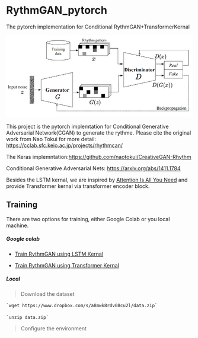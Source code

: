 # RythmGAN_pytorch
The pytorch implementation for Conditional RythmGAN+TransformerKernal

![alt text](https://github.com/MCLYang/RhythmGAN_pytorch/blob/master/img/Screenshot%20from%202021-02-08%2002-33-00.png)

This project is the pytorch implemtation for Conditional Generative Adversarial Network(CGAN) to generate the rythme. Please cite the original work from Nao Tokui for more detail: https://cclab.sfc.keio.ac.jp/projects/rhythmcan/

The Keras implemntation:https://github.com/naotokui/CreativeGAN-Rhythm

Conditional Generative Adversarial Nets: https://arxiv.org/abs/1411.1784

Besides the LSTM kernal, we are inspired by [Attention Is All You Need](https://arxiv.org/abs/1706.03762) and provide Transformer kernal via transformer encoder block.

## Training

There are two options for training, either Google Colab or you local machine.

##### Google colab

  - [Train RythmGAN using LSTM Kernal](https://colab.research.google.com/drive/1JOVz0n1jz-rSIkEDnCEm7omqATAwpuk5?usp=sharing)

  - [Train RythmGAN using Transformer Kernal](https://colab.research.google.com/drive/1eFnYKpJ1xzMnQGPLNoqRTTmayVnS0oWs?usp=sharing)

##### Local

  > Download the dataset
    
    `wget https://www.dropbox.com/s/a8mwk8rdv08cu2l/data.zip`
    
    `unzip data.zip`
    
  > Configure the environment
    
    
